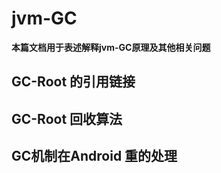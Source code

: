 # jvm-GC
**本篇文档用于表述解释jvm-GC原理及其他相关问题**

## GC-Root 的引用链接


## GC-Root 回收算法


## GC机制在Android 重的处理


